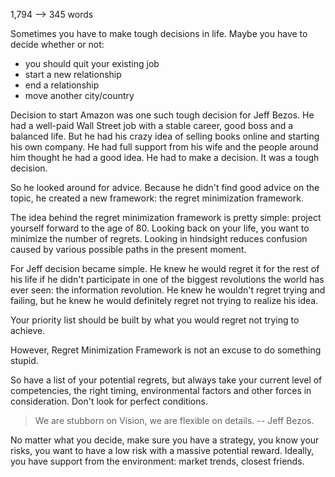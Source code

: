 1,794 --> 345 words

Sometimes you have to make tough decisions in life. Maybe you have to decide whether or not:
- you should quit your existing job
- start a new relationship
- end a relationship
- move another city/country


Decision to start Amazon was one such tough decision for Jeff Bezos. He had a well-paid Wall Street job with a stable career, good boss and a balanced life. But he had his crazy idea of selling books online and starting his own company. He had full support from his wife and the people around him thought he had a good idea. He had to make a decision. It was a tough decision.

So he looked around for advice. Because he didn't find good advice on the topic, he created a new framework: the regret minimization framework.


The idea behind the regret minimization framework is pretty simple: project yourself forward to the age of 80. Looking back on your life, you want to minimize the number of regrets. Looking in hindsight reduces confusion caused by various possible paths in the present moment.

For Jeff decision became simple. He knew he would regret it for the rest of his life if he didn't participate in one of the biggest revolutions the world has ever seen: the information revolution. He knew he wouldn't regret trying and failing, but he knew he would definitely regret not trying to realize his idea.

Your priority list should be built by what you would regret not trying to achieve.

However, Regret Minimization Framework is not an excuse to do something stupid.




So have a list of your potential regrets, but always take your current level of competencies, the right timing, environmental factors and other forces in consideration. Don't look for perfect conditions.


>We are stubborn on Vision, we are flexible on details.
-- Jeff Bezos.





No matter what you decide, make sure you have a strategy, you know your risks, you want to have a low risk with a massive potential reward. Ideally, you have support from the environment: market trends, closest friends.
